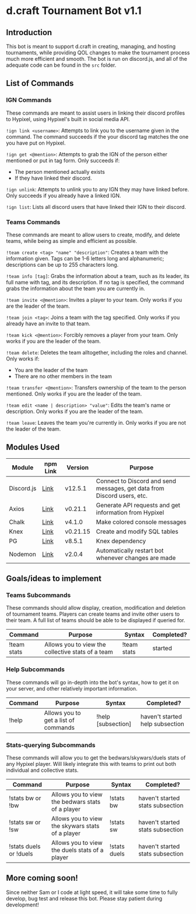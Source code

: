 # d.craft Tournament Bot v1.1

## Introduction

This bot is meant to support d.craft in creating, managing, and hosting tournaments, while providing QOL changes to make the tournament process much more efficient and smooth. The bot is run on discord.js, and all of the adequate code can be found in the `src` folder.

## List of Commands

### IGN Commands

These commands are meant to assist users in linking their discord profiles to Hypixel, using Hypixel's built in social media API.

`!ign link <username>`: Attempts to link you to the username given in the command. The command succeeds if the your discord tag matches the one you have put on Hypixel.

`!ign get <@mention>`: Attempts to grab the IGN of the person either mentioned or put in tag form. Only succeeds if:

- The person mentioned actually exists
- If they have linked their discord.

`!ign unlink`: Attempts to unlink you to any IGN they may have linked before. Only succeeds if you already have a linked IGN.

`!ign list`: Lists all discord users that have linked their IGN to their discord.

### Teams Commands

These commands are meant to allow users to create, modify, and delete teams, while being as simple and efficient as possible.

`!team create <tag> "name" "description"`: Creates a team with the information given. Tags can be 1-6 letters long and alphanumeric; descriptions can be up to 255 characters long.

`!team info [tag]`: Grabs the information about a team, such as its leader, its full name with tag, and its description. If no tag is specified, the command grabs the information about the team you are currently in.

`!team invite <@mention>`: Invites a player to your team. Only works if you are the leader of the team.

`!team join <tag>`: Joins a team with the tag specified. Only works if you already have an invite to that team.

`!team kick <@mention>`: Forcibly removes a player from your team. Only works if you are the leader of the team.

`!team delete`: Deletes the team alltogether, including the roles and channel. Only works if:

- You are the leader of the team
- There are no other members in the team

`!team transfer <@mention>`: Transfers ownership of the team to the person mentioned. Only works if you are the leader of the team.

`!team edit <name | description> "value"`: Edits the team's name or description. Only works if you are the leader of the team.

`!team leave`: Leaves the team you're currently in. Only works if you are not the leader of the team.

## Modules Used

| Module     | npm Link                                         | Version  | Purpose                                                                 |
| ---------- | ------------------------------------------------ | -------- | ----------------------------------------------------------------------- |
| Discord.js | [Link](https://www.npmjs.com/package/discord.js) | v12.5.1  | Connect to Discord and send messages, get data from Discord users, etc. |
| Axios      | [Link](https://www.npmjs.com/package/axios)      | v0.21.1  | Generate API requests and get information from Hypixel                  |
| Chalk      | [Link](https://www.npmjs.com/package/chalk)      | v4.1.0   | Make colored console messages                                           |
| Knex       | [Link](https://www.npmjs.com/package/knex)       | v0.21.15 | Create and modify SQL tables                                            |
| PG         | [Link](https://www.npmjs.com/package/pg)         | v8.5.1   | Knex dependency                                                         |
| Nodemon    | [Link](https://www.npmjs.com/package/nodemon)    | v2.0.4   | Automatically restart bot whenever changes are made                     |

## Goals/ideas to implement

### Teams Subcommands

These commands should allow display, creation, modification and deletion of tournament teams. Players can create teams and invite other users to their team. A full list of teams should be able to be displayed if queried for.

| Command     | Purpose                                           | Syntax            | Completed? |
| ----------- | ------------------------------------------------- | ----------------- | ---------- |
| !team stats | Allows you to view the collective stats of a team | !team stats <tag> | started    |

### Help Subcommands

These commands will go in-depth into the bot's syntax, how to get it on your server, and other relatively important information.

| Command | Purpose                              | Syntax                    | Completed?                      |
| ------- | ------------------------------------ | ------------------------- | ------------------------------- |
| !help   | Allows you to get a list of commands | !help [subsection] <page> | haven't started help subsection |

### Stats-querying Subcommands

These commands will allow you to get the bedwars/skywars/duels stats of any Hypixel player. Will likely integrate this with teams to print out both individual and collective stats.

| Command                | Purpose                                          | Syntax                 | Completed?                       |
| ---------------------- | ------------------------------------------------ | ---------------------- | -------------------------------- |
| !stats bw or !bw       | Allows you to view the bedwars stats of a player | !stats bw <mention>    | haven't started stats subsection |
| !stats sw or !sw       | Allows you to view the skywars stats of a player | !stats sw <mention>    | haven't started stats subsection |
| !stats duels or !duels | Allows you to view the duels stats of a player   | !stats duels <mention> | haven't started stats subsection |

## More coming soon!

Since neither Sam or I code at light speed, it will take some time to fully develop, bug test and release this bot. Please stay patient during development!
